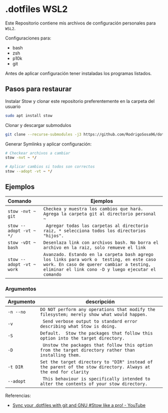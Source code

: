 # .dotfiles WSL2

Este Repositorio contiene mis archivos de configuración personales para `WSL2`.

Configuraciones para:
- bash
- zsh
- p10k
- git

Antes de aplicar configuración tener instaladas los programas listados.


## Pasos para restaurar

Instalar Stow y clonar este repositorio preferentemente en la carpeta del usuario

```bash
sudo apt install stow
```

Clonar y descargar submodulos
```bash
git clone --recurse-submodules -j3 https://github.com/RodrigoSosa96/dotfiles.git
```

Generar Symlinks y aplicar configuración:
```bash
# Checkear archivos a cambiar
stow -nvt ~ */

# Aplicar cambios si todos son correctos
stow --adopt -vt ~ */
```




##  Ejemplos

| Comando                | Ejemplos                                                                                  |
|:---------------------- | ----------------------------------------------------------------------------------------- |
| `stow -nvt ~ git`      | `Checkea y muestra los cambios que hará. Agrega la carpeta git al directorio personal ~ ` |
| `stow --adopt -vt ~ */` | ` Agregar todas las carpetas al directorio raiz, * selecciona todos los directorios "hijos".`     |
| `stow -vDt ~ bash`     | `Desenlaza link con archivos bash. No borra el archivo en la raiz, solo remueve el link`                                                                   |
| `stow --adopt -vt ~ work` | `Avanzado. Estando en la carpeta bash agrego los links para work o  testing, en este caso work. En caso de querer cambiar a testing, eliminar el link cono -D y luego ejecutar el comando` |
 

### Argumentos

| Argumento | descripción                                                                                                    |
| --------- | -------------------------------------------------------------------------------------------------------------- |
| `-n --no` | `DO NOT perform any operations that modify the filesystem; merely show what would happen.`                     |
| `-v`      | ` Send verbose output to standard error describing what Stow is doing.`                                        |
| `-S`      | `Default.  Stow the packages that follow this option into the target directory.`                               |
| `-D`      | ` Unstow the packages that follow this option from the target directory rather than installing them.`          |
| `-t DIR`  | `Set the target directory to "DIR" instead of the parent of the stow directory. Always at the end for clarity` |
| `--adopt` | ` This behaviour is specifically intended to alter the contents of your stow directory.`                       |




Referencias: 
- [Sync your .dotfiles with git and GNU #Stow like a pro! - YouTube](https://www.youtube.com/watch?v=CFzEuBGPPPg)
 
